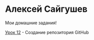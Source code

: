 

# Алексей Сайгушев
Мои домашние задания!

[Урок 12](Lam1ro4eQ.github.io/lesson_12 "Жмяк") - Создание репозитория GitHub
